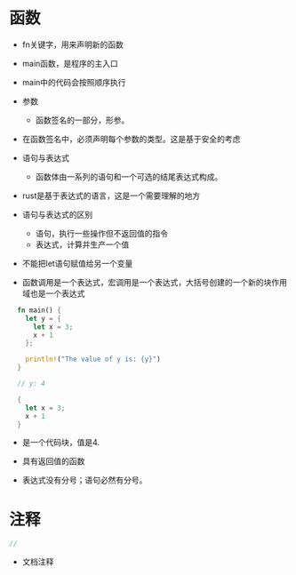 # 函数

- fn关键字，用来声明新的函数
- main函数，是程序的主入口

- main中的代码会按照顺序执行

- 参数
  - 函数签名的一部分，形参。

- 在函数签名中，必须声明每个参数的类型。这是基于安全的考虑

- 语句与表达式
  - 函数体由一系列的语句和一个可选的结尾表达式构成。

- rust是基于表达式的语言，这是一个需要理解的地方

- 语句与表达式的区别
  - 语句，执行一些操作但不返回值的指令
  - 表达式，计算并生产一个值

- 不能把let语句赋值给另一个变量

- 函数调用是一个表达式，宏调用是一个表达式，大括号创建的一个新的块作用域也是一个表达式

```rs
  fn main() {
    let y = {
      let x = 3;
      x + 1
    };

    println!("The value of y is: {y}")
  }

  // y: 4
```

```rs
  {
    let x = 3;
    x + 1
  }
```

- 是一个代码块，值是4.

- 具有返回值的函数

- 表达式没有分号；语句必然有分号。

# 注释

```rs
//


```

- 文档注释

